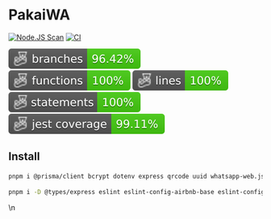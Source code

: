 # PakaiWA

[![Node.JS Scan](https://github.com/pakaiwa/api/actions/workflows/njsscan.yml/badge.svg)](https://github.com/pakaiwa/api/actions/workflows/njsscan.yml) [![CI](https://github.com/pakaiwa/api/actions/workflows/node.js.yml/badge.svg)](https://github.com/pakaiwa/api/actions/workflows/node.js.yml)

![Branches](./badges/coverage-branches.svg)
![Functions](./badges/coverage-functions.svg)
![Lines](./badges/coverage-lines.svg)
![Statements](./badges/coverage-statements.svg)
![Jest coverage](./badges/coverage-jest%20coverage.svg)

## Install

```bash
pnpm i @prisma/client bcrypt dotenv express qrcode uuid whatsapp-web.js winston
```

```bash
pnpm i -D @types/express eslint eslint-config-airbnb-base eslint-config-prettier eslint-plugin-import prettier prisma @babel/preset-env @types/bcrypt @types/jest @types/supertest @types/uuid babel-jest eslint-plugin-prettier jest nodemon supertest
```

<!-- Jest Coverage Comment:Begin -->

\n<!-- Jest Coverage Comment:End -->
